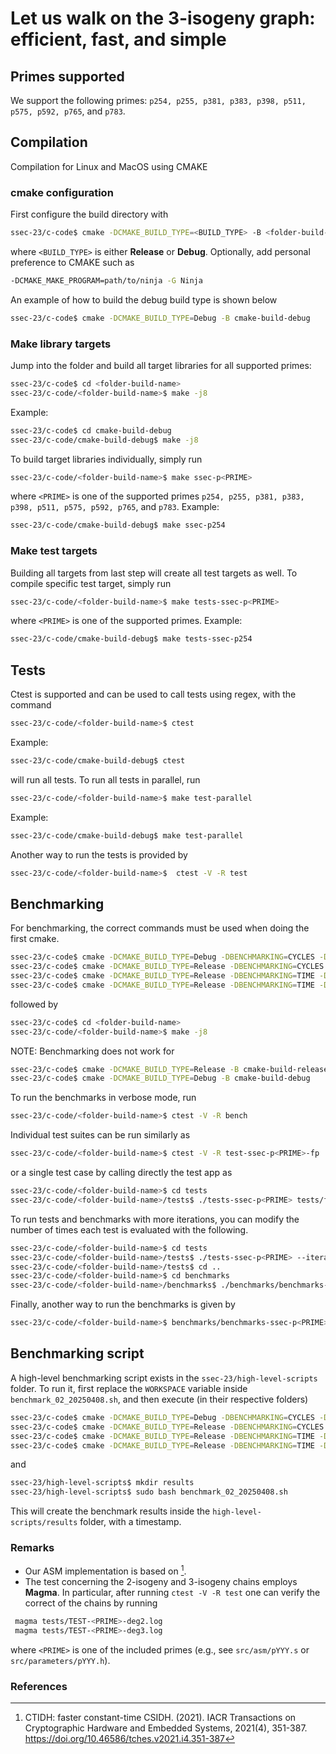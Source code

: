 # Let us walk on the 3-isogeny graph: efficient, fast, and simple

## Primes supported

We support the following primes: `p254, p255, p381, p383, p398, p511, p575, p592, p765`, and `p783`.

## Compilation

Compilation for Linux and MacOS using CMAKE

### cmake configuration

First configure the build directory with

```bash
ssec-23/c-code$ cmake -DCMAKE_BUILD_TYPE=<BUILD_TYPE> -B <folder-build-name>
```

where `<BUILD_TYPE>` is either **Release** or **Debug**. Optionally, add personal preference to CMAKE such as

```bash
-DCMAKE_MAKE_PROGRAM=path/to/ninja -G Ninja
```

An example of how to build the debug build type is shown below 

```bash
ssec-23/c-code$ cmake -DCMAKE_BUILD_TYPE=Debug -B cmake-build-debug
```

### Make library targets

Jump into the <folder-build-name> folder and build all target libraries for all supported primes:

```bash
ssec-23/c-code$ cd <folder-build-name>
ssec-23/c-code/<folder-build-name>$ make -j8
```
Example:

```bash
ssec-23/c-code$ cd cmake-build-debug
ssec-23/c-code/cmake-build-debug$ make -j8
```

To build target libraries individually, simply run

```bash
ssec-23/c-code/<folder-build-name>$ make ssec-p<PRIME>
```
where `<PRIME>` is one of the supported primes `p254, p255, p381, p383, p398, p511, p575, p592, p765`, and `p783`. Example:
```bash
ssec-23/c-code/cmake-build-debug$ make ssec-p254
```

### Make test targets

Building all targets from last step will create all test targets as well.
To compile specific test target, simply run

```bash
ssec-23/c-code/<folder-build-name>$ make tests-ssec-p<PRIME>
```

where `<PRIME>` is one of the supported primes. Example:

```bash
ssec-23/c-code/cmake-build-debug$ make tests-ssec-p254
```

## Tests

Ctest is supported and can be used to call tests using regex, with the command

```bash
ssec-23/c-code/<folder-build-name>$ ctest
```

Example:
```bash
ssec-23/c-code/cmake-build-debug$ ctest
```

will run all tests. To run all tests in parallel, run

```bash
ssec-23/c-code/<folder-build-name>$ make test-parallel
```

Example:

```bash
ssec-23/c-code/cmake-build-debug$ make test-parallel
```

Another way to run the tests is provided by

```bash
ssec-23/c-code/<folder-build-name>$  ctest -V -R test
```

## Benchmarking

For benchmarking, the correct commands must be used when doing the first cmake.

```bash
ssec-23/c-code$ cmake -DCMAKE_BUILD_TYPE=Debug -DBENCHMARKING=CYCLES -DARCHITECTURE=x8664 -B cmake-build-debug-cycles-x8664
ssec-23/c-code$ cmake -DCMAKE_BUILD_TYPE=Release -DBENCHMARKING=CYCLES -DARCHITECTURE=x8664 -B cmake-build-release-cycles-x8664
ssec-23/c-code$ cmake -DCMAKE_BUILD_TYPE=Release -DBENCHMARKING=TIME -DARCHITECTURE=x8664 -B cmake-build-debug-time-x8664
ssec-23/c-code$ cmake -DCMAKE_BUILD_TYPE=Release -DBENCHMARKING=TIME -DARCHITECTURE=x8664 -B cmake-build-release-time-x8664
```
followed by
```bash
ssec-23/c-code$ cd <folder-build-name>
ssec-23/c-code/<folder-build-name>$ make -j8
```

NOTE: Benchmarking does not work for
```bash
ssec-23/c-code$ cmake -DCMAKE_BUILD_TYPE=Release -B cmake-build-release
ssec-23/c-code$ cmake -DCMAKE_BUILD_TYPE=Debug -B cmake-build-debug
```

To run the benchmarks in verbose mode, run

```bash
ssec-23/c-code/<folder-build-name>$ ctest -V -R bench
```

Individual test suites can be run similarly as

```bash
ssec-23/c-code/<folder-build-name>$ ctest -V -R test-ssec-p<PRIME>-fp
```
or a single test case by calling directly the test app as

```bash
ssec-23/c-code/<folder-build-name>$ cd tests
ssec-23/c-code/<folder-build-name>/tests$ ./tests-ssec-p<PRIME> tests/fp/add_and_sub
```

To run tests and benchmarks with more iterations, you can modify the number of times each test is evaluated with the following.

```bash
ssec-23/c-code/<folder-build-name>$ cd tests
ssec-23/c-code/<folder-build-name>/tests$ ./tests-ssec-p<PRIME> --iterations 10000
ssec-23/c-code/<folder-build-name>/tests$ cd ..
ssec-23/c-code/<folder-build-name>$ cd benchmarks  
ssec-23/c-code/<folder-build-name>/benchmarks$ ./benchmarks/benchmarks-ssec-p<PRIME> # By default 10000
```

Finally, another way to run the benchmarks is given by

```bash
ssec-23/c-code/<folder-build-name>$ benchmarks/benchmarks-ssec-p<PRIME> # By default 10000
```

## Benchmarking script

A high-level benchmarking script exists in the `ssec-23/high-level-scripts` folder. To run it, first replace the `WORKSPACE` variable inside `benchmark_02_20250408.sh`, and then execute (in their respective folders)

```bash
ssec-23/c-code$ cmake -DCMAKE_BUILD_TYPE=Debug -DBENCHMARKING=CYCLES -DARCHITECTURE=x8664 -B cmake-build-debug-cycles-x8664
ssec-23/c-code$ cmake -DCMAKE_BUILD_TYPE=Release -DBENCHMARKING=CYCLES -DARCHITECTURE=x8664 -B cmake-build-release-cycles-x8664
ssec-23/c-code$ cmake -DCMAKE_BUILD_TYPE=Release -DBENCHMARKING=TIME -DARCHITECTURE=x8664 -B cmake-build-debug-time-x8664
ssec-23/c-code$ cmake -DCMAKE_BUILD_TYPE=Release -DBENCHMARKING=TIME -DARCHITECTURE=x8664 -B cmake-build-release-time-x8664
```
and
```bash
ssec-23/high-level-scripts$ mkdir results
ssec-23/high-level-scripts$ sudo bash benchmark_02_20250408.sh
```

This will create the benchmark results inside the `high-level-scripts/results` folder, with a timestamp. 

### Remarks

* Our ASM implementation is based on [^1].
* The test concerning the 2-isogeny and 3-isogeny chains employs **Magma**. In particular, after running `ctest -V -R test` one can verify the correct of the chains by running

```bash
 magma tests/TEST-<PRIME>-deg2.log 
 magma tests/TEST-<PRIME>-deg3.log 
```

where `<PRIME>` is one of the included primes (e.g., see `src/asm/pYYY.s` or `src/parameters/pYYY.h`).

### References

[^1]: CTIDH: faster constant-time CSIDH. (2021). IACR Transactions on Cryptographic Hardware and Embedded Systems, 2021(4), 351-387. https://doi.org/10.46586/tches.v2021.i4.351-387
